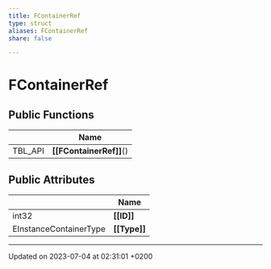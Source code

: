 ```yaml
---
title: FContainerRef
type: struct
aliases: FContainerRef
share: false

---
```


# FContainerRef





## Public Functions

|                | Name           |
| -------------- | -------------- |
| TBL_API | **[[FContainerRef]]**() |

## Public Attributes

|                | Name           |
| -------------- | -------------- |
| int32 | **[[ID]]**  |
| EInstanceContainerType | **[[Type]]**  |

-------------------------------

Updated on 2023-07-04 at 02:31:01 +0200